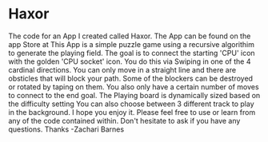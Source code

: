 # Haxor
The code for an App I created called Haxor. 
The App can be found on the app Store at 
This App is a simple puzzle game using a recursive algorithim to generate the playing field.
The goal is to connect the starting 'CPU' icon with the golden 'CPU socket' icon.
You do this via Swiping in one of the 4 cardinal directions. 
You can only move in a straight line and there are obsticles that will block your path. 
Some of the blockers can be destroyed or rotated by taping on them.
You also only have a certain number of moves to connect to the end goal.
The Playing board is dynamically sized based on the difficulty setting
You can also choose between 3 different track to play in the background.
I hope you enjoy it. 
Please feel free to use or learn from any of the code contained within. 
Don't hesitate to ask if you have any questions.
Thanks
-Zachari Barnes
